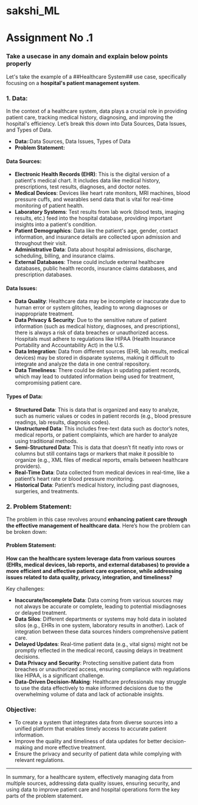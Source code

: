 # sakshi_ML
# Assignment No .1
### Take a usecase in any domain and explain below points properly

                                        
Let's take the example of a ##Healthcare System## use case, specifically focusing on a **hospital's patient management system**.

### 1. Data: 
In the context of a healthcare system, data plays a crucial role in providing patient care, tracking medical history, diagnosing, and improving the hospital's efficiency. Let’s break this down into Data Sources, Data Issues, and Types of Data.
- **Data:**:Data Sources, Data Issues, Types of Data
- **Problem Statement:** 

#### **Data Sources**:
- **Electronic Health Records (EHR)**: This is the digital version of a patient's medical chart. It includes data like medical history, prescriptions, test results, diagnoses, and doctor notes.
- **Medical Devices**: Devices like heart rate monitors, MRI machines, blood pressure cuffs, and wearables send data that is vital for real-time monitoring of patient health.
- **Laboratory Systems**: Test results from lab work (blood tests, imaging results, etc.) feed into the hospital database, providing important insights into a patient's condition.
- **Patient Demographics**: Data like the patient's age, gender, contact information, and insurance details are collected upon admission and throughout their visit.
- **Administrative Data**: Data about hospital admissions, discharge, scheduling, billing, and insurance claims.
- **External Databases**: These could include external healthcare databases, public health records, insurance claims databases, and prescription databases.

#### **Data Issues**:
- **Data Quality**: Healthcare data may be incomplete or inaccurate due to human error or system glitches, leading to wrong diagnoses or inappropriate treatment.
- **Data Privacy & Security**: Due to the sensitive nature of patient information (such as medical history, diagnoses, and prescriptions), there is always a risk of data breaches or unauthorized access. Hospitals must adhere to regulations like HIPAA (Health Insurance Portability and Accountability Act) in the U.S.
- **Data Integration**: Data from different sources (EHR, lab results, medical devices) may be stored in disparate systems, making it difficult to integrate and analyze the data in one central repository.
- **Data Timeliness**: There could be delays in updating patient records, which may lead to outdated information being used for treatment, compromising patient care.

#### **Types of Data**:
- **Structured Data**: This is data that is organized and easy to analyze, such as numeric values or codes in patient records (e.g., blood pressure readings, lab results, diagnosis codes).
- **Unstructured Data**: This includes free-text data such as doctor’s notes, medical reports, or patient complaints, which are harder to analyze using traditional methods.
- **Semi-Structured Data**: This is data that doesn’t fit neatly into rows or columns but still contains tags or markers that make it possible to organize (e.g., XML files of medical reports, emails between healthcare providers).
- **Real-Time Data**: Data collected from medical devices in real-time, like a patient’s heart rate or blood pressure monitoring.
- **Historical Data**: Patient’s medical history, including past diagnoses, surgeries, and treatments.

### 2. Problem Statement:
The problem in this case revolves around **enhancing patient care through the effective management of healthcare data**. Here’s how the problem can be broken down:

#### Problem Statement:
**How can the healthcare system leverage data from various sources (EHRs, medical devices, lab reports, and external databases) to provide a more efficient and effective patient care experience, while addressing issues related to data quality, privacy, integration, and timeliness?**

Key challenges:
- **Inaccurate/Incomplete Data**: Data coming from various sources may not always be accurate or complete, leading to potential misdiagnoses or delayed treatment.
- **Data Silos**: Different departments or systems may hold data in isolated silos (e.g., EHRs in one system, laboratory results in another). Lack of integration between these data sources hinders comprehensive patient care.
- **Delayed Updates**: Real-time patient data (e.g., vital signs) might not be promptly reflected in the medical record, causing delays in treatment decisions.
- **Data Privacy and Security**: Protecting sensitive patient data from breaches or unauthorized access, ensuring compliance with regulations like HIPAA, is a significant challenge.
- **Data-Driven Decision-Making**: Healthcare professionals may struggle to use the data effectively to make informed decisions due to the overwhelming volume of data and lack of actionable insights.

### Objective:
- To create a system that integrates data from diverse sources into a unified platform that enables timely access to accurate patient information.
- Improve the quality and timeliness of data updates for better decision-making and more effective treatment.
- Ensure the privacy and security of patient data while complying with relevant regulations.

---

In summary, for a healthcare system, effectively managing data from multiple sources, addressing data quality issues, ensuring security, and using data to improve patient care and hospital operations form the key parts of the problem statement.
